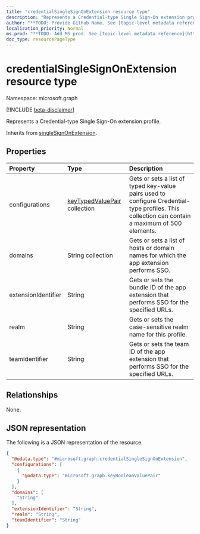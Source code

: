 ```yaml
---
title: "credentialSingleSignOnExtension resource type"
description: "Represents a Credential-type Single Sign-On extension profile."
author: "**TODO: Provide Github Name. See [topic-level metadata reference](https://msgo.azurewebsites.net/add/document/guidelines/metadata.html#topic-level-metadata)**"
localization_priority: Normal
ms.prod: "**TODO: Add MS prod. See [topic-level metadata reference](https://msgo.azurewebsites.net/add/document/guidelines/metadata.html#topic-level-metadata)**"
doc_type: resourcePageType
---
```


# credentialSingleSignOnExtension resource type

Namespace: microsoft.graph

[!INCLUDE [beta-disclaimer](../../includes/beta-disclaimer.md)]

Represents a Credential-type Single Sign-On extension profile.


Inherits from [singleSignOnExtension](../resources/singlesignonextension.md).

## Properties
|Property|Type|Description|
|:---|:---|:---|
|configurations|[keyTypedValuePair](../resources/keytypedvaluepair.md) collection|Gets or sets a list of typed key-value pairs used to configure Credential-type profiles. This collection can contain a maximum of 500 elements.|
|domains|String collection|Gets or sets a list of hosts or domain names for which the app extension performs SSO.|
|extensionIdentifier|String|Gets or sets the bundle ID of the app extension that performs SSO for the specified URLs.|
|realm|String|Gets or sets the case-sensitive realm name for this profile.|
|teamIdentifier|String|Gets or sets the team ID of the app extension that performs SSO for the specified URLs.|

## Relationships
None.

## JSON representation
The following is a JSON representation of the resource.
<!-- {
  "blockType": "resource",
  "@odata.type": "microsoft.graph.credentialSingleSignOnExtension"
}
-->
``` json
{
  "@odata.type": "#microsoft.graph.credentialSingleSignOnExtension",
  "configurations": [
    {
      "@odata.type": "microsoft.graph.keyBooleanValuePair"
    }
  ],
  "domains": [
    "String"
  ],
  "extensionIdentifier": "String",
  "realm": "String",
  "teamIdentifier": "String"
}
```

